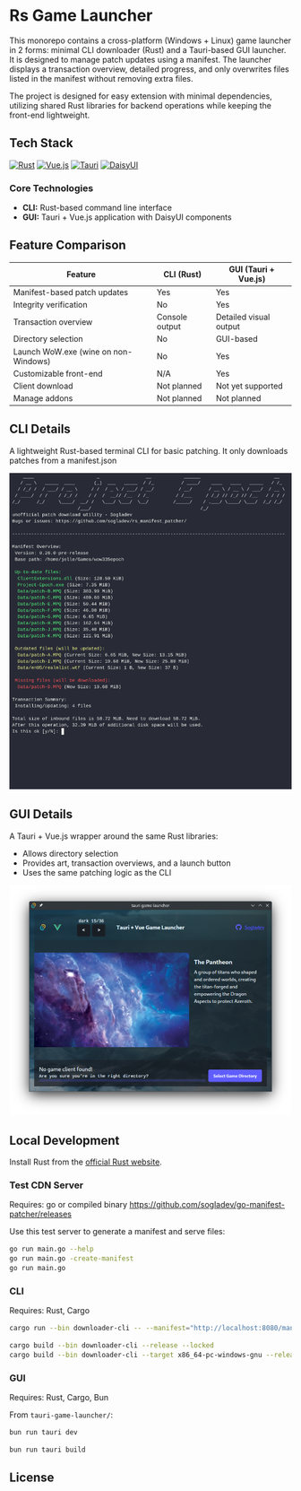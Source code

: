 # Rs Game Launcher
This monorepo contains a cross-platform (Windows + Linux) game launcher in 2 forms: minimal CLI downloader (Rust) and a Tauri-based GUI launcher. It is designed to manage patch updates using a manifest. The launcher displays a transaction overview, detailed progress, and only overwrites files listed in the manifest without removing extra files.

The project is designed for easy extension with minimal dependencies, utilizing shared Rust libraries for backend operations while keeping the front-end lightweight.

## Tech Stack
[![Rust](https://img.shields.io/badge/Rust-000000?style=for-the-badge&logo=rust&logoColor=white)](https://www.rust-lang.org)
[![Vue.js](https://img.shields.io/badge/Vue.js-35495E?style=for-the-badge&logo=vue.js&logoColor=4FC08D)](https://vuejs.org)
[![Tauri](https://img.shields.io/badge/Tauri-24C8D8?style=for-the-badge&logo=tauri&logoColor=white)](https://tauri.app)
[![DaisyUI](https://img.shields.io/badge/DaisyUI-5A0EF8?style=for-the-badge&logo=daisyui&logoColor=white)](https://daisyui.com)

### Core Technologies
- **CLI:** Rust-based command line interface
- **GUI:** Tauri + Vue.js application with DaisyUI components

## Feature Comparison

| Feature                              | CLI (Rust)     | GUI (Tauri + Vue.js)   |
| ------------------------------------ | -------------- | ---------------------- |
| Manifest-based patch updates         | Yes            | Yes                    |
| Integrity verification               | No             | Yes                    |
| Transaction overview                 | Console output | Detailed visual output |
| Directory selection                  | No             | GUI-based              |
| Launch WoW.exe (wine on non-Windows) | No             | Yes                    |
| Customizable front-end               | N/A            | Yes                    |
| Client download                      | Not planned    | Not yet supported      |
| Manage addons                        | Not planned    | Not planned            |

## CLI Details
A lightweight Rust-based terminal CLI for basic patching. It only downloads patches from a manifest.json

![CLI](images/rs_patcher.gif)

## GUI Details
A Tauri + Vue.js wrapper around the same Rust libraries:
- Allows directory selection
- Provides art, transaction overviews, and a launch button
- Uses the same patching logic as the CLI

![Launcher Dark](images/tauri_game_launcher_dark.png)

## Local Development
Install Rust from the [official Rust website](https://www.rust-lang.org/).

### Test CDN Server
Requires: go or compiled binary https://github.com/sogladev/go-manifest-patcher/releases

Use this test server to generate a manifest and serve files:
```sh
go run main.go --help
go run main.go -create-manifest
go run main.go
```

### CLI
Requires: Rust, Cargo

```sh
cargo run --bin downloader-cli -- --manifest="http://localhost:8080/manifest.json"
```

```sh
cargo build --bin downloader-cli --release --locked
cargo build --bin downloader-cli --target x86_64-pc-windows-gnu --release --locked
```

### GUI
Requires: Rust, Cargo, Bun

From `tauri-game-launcher/`:
```sh
bun run tauri dev
```
```sh
bun run tauri build
```

## License
